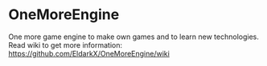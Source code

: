 # OneMoreEngine
One more game engine to make own games and to learn new technologies.
Read  wiki to get more information: https://github.com/EldarkX/OneMoreEngine/wiki
